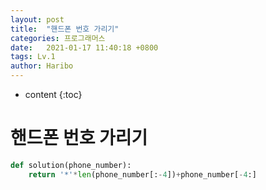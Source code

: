 ```yaml
---
layout: post
title:  "핸드폰 번호 가리기"
categories: 프로그래머스
date:   2021-01-17 11:40:18 +0800
tags: Lv.1
author: Haribo
---
```


* content
{:toc}
# 핸드폰 번호 가리기

```python
def solution(phone_number):
    return '*'*len(phone_number[:-4])+phone_number[-4:]
```

